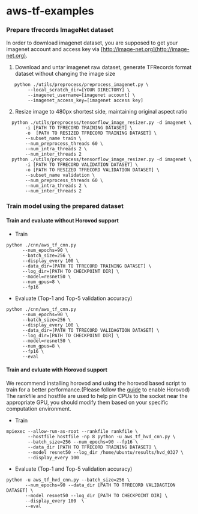 # aws-tf-examples
### Prepare tfrecords ImageNet dataset
In order to download imagenet dataset, you are supposed to get your imagenet account and access key via [http://image-net.org](http://image-net.org).

1. Download and untar imagenet raw dataset, generate TFRecords format dataset without changing the image size <br>
```
   python ./utils/preprocess/preprocess_imagenet.py \
        --local_scratch_dir=[YOUR DIRECTORY] \
        --imagenet_username=[imagenet account] \
        --imagenet_access_key=[imagenet access key]
```
2. Resize image to 480px shortest side, maintaining original aspect ratio

```
  python ./utils/preprocess/tensorflow_image_resizer.py -d imagenet \
       -i [PATH TO TFRECORD TRAINING DATASET] \
       -o  [PATH TO RESIZED TFRECORD TRAINING DATASET] \
       --subset_name train \
       --num_preprocess_threads 60 \
       --num_intra_threads 2 \
       --num_inter_threads 2
  python ./utils/preprocess/tensorflow_image_resizer.py -d imagenet \
       -i [PATH TO TFRECORD VALIDATION DATASET] \
       -o [PATH TO RESIZED TFRECORD VALIDATION DATASET] \
       --subset_name validation \
       --num_preprocess_threads 60 \
       --num_intra_threads 2 \
       --num_inter_threads 2
```


### Train model using the prepared dataset

#### Train and evaluate without Horovod support
-  Train
```
python ./cnn/aws_tf_cnn.py
      --num_epochs=90 \
      --batch_size=256 \
      --display_every 100 \
      --data_dir=[PATH TO TFRECORD TRAINING DATASET] \
      --log_dir=[PATH TO CHECKPOINT DIR] \
      --model=resnet50 \
      --num_gpus=8 \
      --fp16
```
- Evaluate (Top-1 and Top-5 validation accuracy)
```
python ./cnn/aws_tf_cnn.py
      --num_epochs=90 \
      --batch_size=256 \
      --display_every 100 \
      --data_dir=[PATH TO TFRECORD VALIDAGTION DATASET] \
      --log_dir=[PATH TO CHECKPOINT DIR] \
      --model=resnet50 \
      --num_gpus=8 \
      --fp16 \
      --eval
```

#### Train and evluate with Horovod support
We recommend installing horovod and using the horovod based script to train for a better performance.(Please follow the [guide](https://github.com/uber/horovod/blob/master/docs/gpus.md) to enable Horovod) The rankfile and hostfile are used to help pin CPUs to the socket near the appropriate GPU, you should modify them based on your specific computation environment. 

- Train
```
mpiexec --allow-run-as-root --rankfile rankfile \
        --hostfile hostfile -np 8 python -u aws_tf_hvd_cnn.py \
        --batch_size=256 --num_epochs=90 --fp16 \
        --data_dir [PATH TO TFRECORD TRAINING DATASET] \
        --model resnet50 --log_dir /home/ubuntu/results/hvd_0327 \
        --display_every 100
```

- Evaluate (Top-1 and Top-5 validation accuracy)
```
python -u aws_tf_hvd_cnn.py --batch_size=256 \
       --num_epochs=90 --data_dir [PATH TO TFRECORD VALIDAGTION DATASET] \
       --model resnet50 --log_dir [PATH TO CHECKPOINT DIR] \
       --display_every 100  \
       --eval
```
